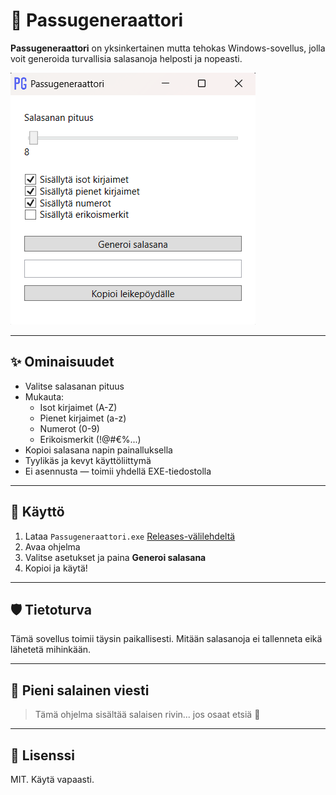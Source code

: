 # 🔐 Passugeneraattori

**Passugeneraattori** on yksinkertainen mutta tehokas Windows-sovellus, jolla voit generoida turvallisia salasanoja helposti ja nopeasti.

![Screenshot](screenshot.png) <!-- Voit lisätä kuvakaappauksen tähän jos haluat -->

---

## ✨ Ominaisuudet

- Valitse salasanan pituus
- Mukauta:
  - Isot kirjaimet (A-Z)
  - Pienet kirjaimet (a-z)
  - Numerot (0-9)
  - Erikoismerkit (!@#€%...)
- Kopioi salasana napin painalluksella
- Tyylikäs ja kevyt käyttöliittymä
- Ei asennusta — toimii yhdellä EXE-tiedostolla

---

## 🚀 Käyttö

1. Lataa `Passugeneraattori.exe` [Releases-välilehdeltä](https://github.com/kayttaja/Passugeneraattori/releases)
2. Avaa ohjelma
3. Valitse asetukset ja paina **Generoi salasana**
4. Kopioi ja käytä!

---

## 🛡️ Tietoturva

Tämä sovellus toimii täysin paikallisesti. Mitään salasanoja ei tallenneta eikä lähetetä mihinkään.

---


## 🐾 Pieni salainen viesti

> Tämä ohjelma sisältää salaisen rivin... jos osaat etsiä 👀

---

## 📄 Lisenssi

MIT. Käytä vapaasti.
